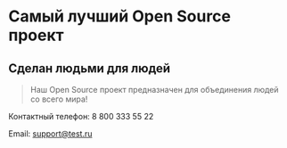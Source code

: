 # Самый лучший Open Source проект

## Сделан людьми для людей

> Наш Open Source проект предназначен для объединения людей со всего мира!

Контактный телефон:
 8 800 333 55 22

Email: 
support@test.ru
